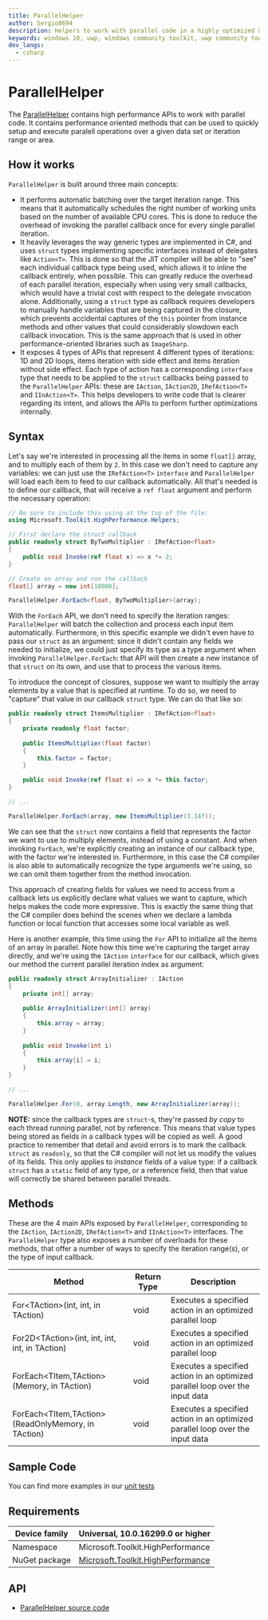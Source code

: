 ```yaml
---
title: ParallelHelper
author: Sergio0694
description: Helpers to work with parallel code in a highly optimized manner
keywords: windows 10, uwp, windows community toolkit, uwp community toolkit, uwp toolkit, parallel, high performance, net core, net standard
dev_langs:
  - csharp
---
```


# ParallelHelper

The [ParallelHelper](https://docs.microsoft.com/dotnet/api/microsoft.toolkit.highperformance.helpers.parallelhelper) contains high performance APIs to work with parallel code. It contains performance oriented methods that can be used to quickly setup and execute paralell operations over a given data set or iteration range or area.

## How it works

`ParallelHelper` is built around three main concepts:

- It performs automatic batching over the target iteration range. This means that it automatically schedules the right number of working units based on the number of available CPU cores. This is done to reduce the overhead of invoking the parallel callback once for every single parallel iteration.
- It heavily leverages the way generic types are implemented in C#, and uses `struct` types implementing specific interfaces instead of delegates like `Action<T>`. This is done so that the JIT compiler will be able to "see" each individual callback type being used, which allows it to inline the callback entirely, when possible. This can greatly reduce the overhead of each parallel iteration, especially when using very small callbacks, which would have a trivial cost with respect to the delegate invocation alone. Additionally, using a `struct` type as callback requires developers to manually handle variables that are being captured in the closure, which prevents accidental captures of the `this` pointer from instance methods and other values that could considerably slowdown each callback invocation. This is the same approach that is used in other performance-oriented libraries such as `ImageSharp`.
- It exposes 4 types of APIs that represent 4 different types of iterations: 1D and 2D loops, items iteration with side effect and items iteration without side effect. Each type of action has a corresponding `interface` type that needs to be applied to the `struct` callbacks being passed to the `ParallelHelper` APIs: these are `IAction`, `IAction2D`, `IRefAction<T>` and `IInAction<T>`. This helps developers to write code that is clearer regarding its intent, and allows the APIs to perform further optimizations internally.

## Syntax

Let's say we're interested in processing all the items in some `float[]` array, and to multiply each of them by `2`. In this case we don't need to capture any variables: we can just use the `IRefAction<T>` `interface` and `ParallelHelper` will load each item to feed to our callback automatically. All that's needed is to define our callback, that will receive a `ref float` argument and perform the necessary operation:

```csharp
// Be sure to include this using at the top of the file:
using Microsoft.Toolkit.HighPerformance.Helpers;

// First declare the struct callback
public readonly struct ByTwoMultiplier : IRefAction<float>
{
    public void Invoke(ref float x) => x *= 2;
}

// Create an array and run the callback
float[] array = new int[10000];

ParallelHelper.ForEach<float, ByTwoMultiplier>(array);
```

With the `ForEach` API, we don't need to specify the iteration ranges: `ParallelHelper` will batch the collection and process each input item automatically. Furthermore, in this specific example we didn't even have to pass our `struct` as an argument: since it didn't contain any fields we needed to initialize, we could just specify its type as a type argument when invoking `ParallelHelper.ForEach`: that API will then create a new instance of that `struct` on its own, and use that to process the various items.

To introduce the concept of closures, suppose we want to multiply the array elements by a value that is specified at runtime. To do so, we need to "capture" that value in our callback `struct` type. We can do that like so:

```csharp
public readonly struct ItemsMultiplier : IRefAction<float>
{
    private readonly float factor;
    
    public ItemsMultiplier(float factor)
    {
        this.factor = factor;
    }

    public void Invoke(ref float x) => x *= this.factor;
}

// ...

ParallelHelper.ForEach(array, new ItemsMultiplier(3.14f));
```

We can see that the `struct` now contains a field that represents the factor we want to use to multiply elements, instead of using a constant. And when invoking `ForEach`, we're explicitly creating an instance of our callback type, with the factor we're interested in. Furthermore, in this case the C# compiler is also able to automatically recognize the type arguments we're using, so we can omit them together from the method invocation.

This approach of creating fields for values we need to access from a callback lets us explicitly declare what values we want to capture, which helps makes the code more expressive. This is exactly the same thing that the C# compiler does behind the scenes when we declare a lambda function or local function that accesses some local variable as well.

Here is another example, this time using the `For` API to initialize all the items of an array in parallel. Note how this time we're capturing the target array directly, and we're using the `IAction` `interface` for our callback, which gives our method the current parallel iteration index as argument:

```csharp
public readonly struct ArrayInitializer : IAction
{
    private int[] array;
    
    public ArrayInitializer(int[] array)
    {
        this.array = array;
    }
    
    public void Invoke(int i)
    {
    	this.array[i] = i;
    }
}

// ...

ParallelHelper.For(0, array.Length, new ArrayInitializer(array));
```

**NOTE:** since the callback types are `struct`-s, they're passed _by copy_ to each thread running parallel, not by reference. This means that value types being stored as fields in a callback types will be copied as well. A good practice to remember that detail and avoid errors is to mark the callback `struct` as `readonly`, so that the C# compiler will not let us modify the values of its fields. This only applies to _instance_ fields of a value type: if a callback `struct` has a `static` field of any type, or a reference field, then that value will correctly be shared between parallel threads.

## Methods

These are the 4 main APIs exposed by `ParallelHelper`, corresponding to the `IAction`, `IAction2D`, `IRefAction<T>` and `IInAction<T>` interfaces. The `ParallelHelper` type also exposes a number of overloads for these methods, that offer a number of ways to specify the iteration range(s), or the type of input callback.

| Method | Return Type | Description |
| -- | -- | -- |
| For&lt;TAction>(int, int, in TAction) | void | Executes a specified action in an optimized parallel loop |
| For2D&lt;TAction>(int, int, int, int, in TAction) | void | Executes a specified action in an optimized parallel loop |
| ForEach&lt;TItem,TAction>(Memory<TItem>, in TAction) | void | Executes a specified action in an optimized parallel loop over the input data |
| ForEach&lt;TItem,TAction>(ReadOnlyMemory<TItem>, in TAction) | void | Executes a specified action in an optimized parallel loop over the input data |

## Sample Code

You can find more examples in our [unit tests](https://github.com/Microsoft/WindowsCommunityToolkit//blob/master/UnitTests/UnitTests.HighPerformance.Shared/Helpers)

## Requirements

| Device family | Universal, 10.0.16299.0 or higher |
| --- | --- |
| Namespace | Microsoft.Toolkit.HighPerformance |
| NuGet package | [Microsoft.Toolkit.HighPerformance](https://www.nuget.org/packages/Microsoft.Toolkit.HighPerformance/) |

## API

* [ParallelHelper source code](https://github.com/Microsoft/WindowsCommunityToolkit//blob/master/Microsoft.Toolkit.HighPerformance/Helpers)
